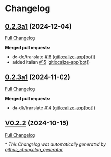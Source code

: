 # Changelog

## [0.2.3a1](https://github.com/OpenVoiceOS/ovos-utterance-plugin-cancel/tree/0.2.3a1) (2024-12-04)

[Full Changelog](https://github.com/OpenVoiceOS/ovos-utterance-plugin-cancel/compare/0.2.3a1...0.2.3a1)

**Merged pull requests:**

- de-de/translate [\#16](https://github.com/OpenVoiceOS/ovos-utterance-plugin-cancel/pull/16) ([gitlocalize-app[bot]](https://github.com/apps/gitlocalize-app))
- added italian [\#15](https://github.com/OpenVoiceOS/ovos-utterance-plugin-cancel/pull/15) ([gitlocalize-app[bot]](https://github.com/apps/gitlocalize-app))

## [0.2.3a1](https://github.com/OpenVoiceOS/ovos-utterance-plugin-cancel/tree/0.2.3a1) (2024-11-02)

[Full Changelog](https://github.com/OpenVoiceOS/ovos-utterance-plugin-cancel/compare/V0.2.2...0.2.3a1)

**Merged pull requests:**

- da-dk/translate [\#14](https://github.com/OpenVoiceOS/ovos-utterance-plugin-cancel/pull/14) ([gitlocalize-app[bot]](https://github.com/apps/gitlocalize-app))

## [V0.2.2](https://github.com/OpenVoiceOS/ovos-utterance-plugin-cancel/tree/V0.2.2) (2024-10-16)

[Full Changelog](https://github.com/OpenVoiceOS/ovos-utterance-plugin-cancel/compare/0.2.2...V0.2.2)



\* *This Changelog was automatically generated by [github_changelog_generator](https://github.com/github-changelog-generator/github-changelog-generator)*

